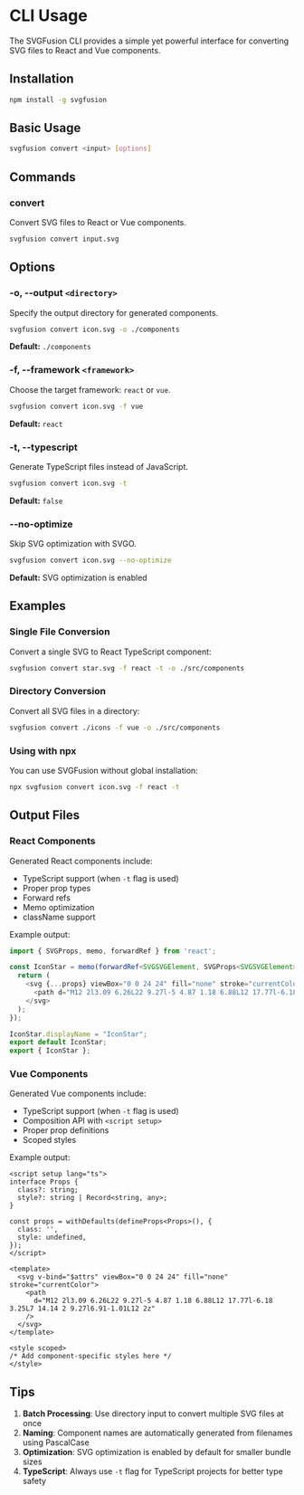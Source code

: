 # CLI Usage

The SVGFusion CLI provides a simple yet powerful interface for converting SVG files to React and Vue components.

## Installation

```bash
npm install -g svgfusion
```

## Basic Usage

```bash
svgfusion convert <input> [options]
```

## Commands

### convert

Convert SVG files to React or Vue components.

```bash
svgfusion convert input.svg
```

## Options

### -o, --output `<directory>`

Specify the output directory for generated components.

```bash
svgfusion convert icon.svg -o ./components
```

**Default:** `./components`

### -f, --framework `<framework>`

Choose the target framework: `react` or `vue`.

```bash
svgfusion convert icon.svg -f vue
```

**Default:** `react`

### -t, --typescript

Generate TypeScript files instead of JavaScript.

```bash
svgfusion convert icon.svg -t
```

**Default:** `false`

### --no-optimize

Skip SVG optimization with SVGO.

```bash
svgfusion convert icon.svg --no-optimize
```

**Default:** SVG optimization is enabled

## Examples

### Single File Conversion

Convert a single SVG to React TypeScript component:

```bash
svgfusion convert star.svg -f react -t -o ./src/components
```

### Directory Conversion

Convert all SVG files in a directory:

```bash
svgfusion convert ./icons -f vue -o ./src/components
```

### Using with npx

You can use SVGFusion without global installation:

```bash
npx svgfusion convert icon.svg -f react -t
```

## Output Files

### React Components

Generated React components include:

- TypeScript support (when `-t` flag is used)
- Proper prop types
- Forward refs
- Memo optimization
- className support

Example output:

```typescript
import { SVGProps, memo, forwardRef } from 'react';

const IconStar = memo(forwardRef<SVGSVGElement, SVGProps<SVGSVGElement> & { className?: string; }>(props) => {
  return (
    <svg {...props} viewBox="0 0 24 24" fill="none" stroke="currentColor">
      <path d="M12 2l3.09 6.26L22 9.27l-5 4.87 1.18 6.88L12 17.77l-6.18 3.25L7 14.14 2 9.27l6.91-1.01L12 2z"/>
    </svg>
  );
});

IconStar.displayName = "IconStar";
export default IconStar;
export { IconStar };
```

### Vue Components

Generated Vue components include:

- TypeScript support (when `-t` flag is used)
- Composition API with `<script setup>`
- Proper prop definitions
- Scoped styles

Example output:

```vue
<script setup lang="ts">
interface Props {
  class?: string;
  style?: string | Record<string, any>;
}

const props = withDefaults(defineProps<Props>(), {
  class: '',
  style: undefined,
});
</script>

<template>
  <svg v-bind="$attrs" viewBox="0 0 24 24" fill="none" stroke="currentColor">
    <path
      d="M12 2l3.09 6.26L22 9.27l-5 4.87 1.18 6.88L12 17.77l-6.18 3.25L7 14.14 2 9.27l6.91-1.01L12 2z"
    />
  </svg>
</template>

<style scoped>
/* Add component-specific styles here */
</style>
```

## Tips

1. **Batch Processing**: Use directory input to convert multiple SVG files at once
2. **Naming**: Component names are automatically generated from filenames using PascalCase
3. **Optimization**: SVG optimization is enabled by default for smaller bundle sizes
4. **TypeScript**: Always use `-t` flag for TypeScript projects for better type safety
